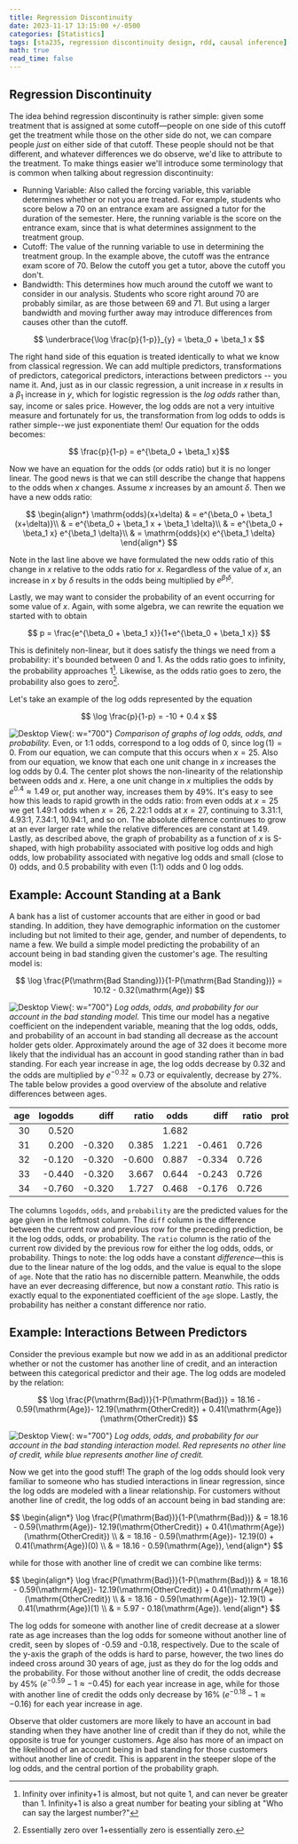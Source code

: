 ```yaml
---
title: Regression Discontinuity
date: 2023-11-17 13:15:00 +/-0500
categories: [Statistics]
tags: [sta235, regression discontinuity design, rdd, causal inference]     # TAG names should always be lowercase
math: true
read_time: false
---
```


## Regression Discontinuity
The idea behind regression discontinuity is rather simple: given some treatment that is assigned at some cutoff—people on one side of this cutoff get the treatment while those on the other side do not, we can compare people _just_ on either side of that cutoff. These people should not be that different, and whatever differences we do observe, we'd like to attribute to the treatment. To make things easier we'll introduce some terminology that is common when talking about regression discontinuity:
* Running Variable: Also called the forcing variable, this variable determines whether or not you are treated. For example, students who score below a 70 on an entrance exam are assigned a tutor for the duration of the semester. Here, the running variable is the score on the entrance exam, since that is what determines assignment to the treatment group.
* Cutoff: The value of the running variable to use in determining the treatment group. In the example above, the cutoff was the entrance exam score of 70. Below the cutoff you get a tutor, above the cutoff you don't.
* Bandwidth: This determines how much around the cutoff we want to consider in our analysis. Students who score right around 70 are probably similar, as are those between 69 and 71. But using a larger bandwidth and moving further away may introduce differences from causes other than the cutoff.

$$ \underbrace{\log \frac{p}{1-p}}_{y} = \beta_0 + \beta_1 x $$

The right hand side of this equation is treated identically to what we know from classical regression. We can add multiple predictors, transformations of predictors, categorical predictors, interactions between predictors -- you name it. And, just as in our classic regression, a unit increase in $x$ results in a $\beta_1$ increase in $y$, which for logistic regression is the _log odds_ rather than, say, income or sales price. However, the log odds are not a very intuitive measure and fortunately for us, the transformation from log odds to odds is rather simple--we just exponentiate them! Our equation for the odds becomes:

$$ \frac{p}{1-p} = e^{\beta_0 + \beta_1 x}$$

Now we have an equation for the odds (or odds ratio) but it is no longer linear. The good news is that we can still describe the change that happens to the odds when $x$ changes. Assume $x$ increases by an amount $\delta$. Then we have a new odds ratio:


$$ 
\begin{align*}
\mathrm{odds}(x+\delta) & = e^{\beta_0 + \beta_1 (x+\delta)}\\
              & = e^{\beta_0 + \beta_1 x + \beta_1 \delta}\\
              & = e^{\beta_0 + \beta_1 x} e^{\beta_1 \delta}\\
              & = \mathrm{odds}(x) e^{\beta_1 \delta}
\end{align*}
$$

Note in the last line above we have formulated the new odds ratio of this change in $x$ relative to the odds ratio for $x$. Regardless of the value of $x$, an increase in $x$ by $\delta$ results in the odds being multiplied by $e^{\beta_1 \delta}$.

Lastly, we may want to consider the probability of an event occurring for some value of $x$. Again, with some algebra,  we can rewrite the equation we started with to obtain

$$ 
p = \frac{e^{\beta_0 + \beta_1 x}}{1+e^{\beta_0 + \beta_1 x}}
$$

This is definitely non-linear, but it does satisfy the things we need from a probability: it's bounded between 0 and 1. As the odds ratio goes to infinity, the probability approaches 1[^1]. Likewise, as the odds ratio goes to zero, the probability also goes to zero[^2].

Let's take an example of the log odds represented by the equation

$$ \log \frac{p}{1-p} = -10 + 0.4 x $$

![Desktop View](/assets/img/logodds_odds_prob.svg){: w="700"}
_Comparison of graphs of log odds, odds, and probability._
Even, or 1:1 odds, correspond to a log odds of 0, since $\log(1)=0$. From our equation, we can compute that this occurs when $x=25$. Also from our equation, we know that each one unit change in $x$ increases the log odds by 0.4. The center plot shows the non-linearity of the relationship between odds and $x$. Here, a one unit change in $x$ multiplies the odds by $e^{0.4}\approx 1.49$ or, put another way, increases them by 49%. It's easy to see how this leads to rapid growth in the odds ratio: from even odds at $x=25$ we get 1.49:1 odds when $x=26$, 2.22:1 odds at $x=27$, continuing to 3.31:1, 4.93:1, 7.34:1, 10.94:1, and so on. The absolute difference continues to grow at an ever larger rate while the relative differences are constant at 1.49. Lastly, as described above, the graph of probability as a function of $x$ is S-shaped, with high probability associated with positive log odds and high odds, low probability associated with negative log odds and small (close to 0) odds, and 0.5 probability with even (1:1) odds and 0 log odds.

## Example: Account Standing at a Bank
A bank has a list of customer accounts that are either in good or bad standing. In addition, they have demographic information on the customer including but not limited to their age, gender, and number of dependents, to name a few. We build a simple model predicting the probability of an account being in bad standing given the customer's age. The resulting model is:

$$ \log \frac{P(\mathrm{Bad Standing})}{1-P(\mathrm{Bad Standing})} = 10.12 - 0.32(\mathrm{Age}) $$

![Desktop View](/assets/img/banco_logodds_odds_prob.svg){: w="700"}
_Log odds, odds, and probability for our account in the bad standing model._
This time our model has a negative coefficient on the independent variable, meaning that the log odds, odds, and probability of an account in bad standing all decrease as the account holder gets older. Approximately around the age of 32 does it become more likely that the individual has an account in good standing rather than in bad standing. For each year increase in age, the log odds decrease by 0.32 and the odds are multiplied by $e^{-0.32} \approx 0.73$ or equivalently, decrease by 27%. The table below provides a good overview of the absolute and relative differences between ages. 

| age | logodds |  diff  |  ratio |  odds |  diff  | ratio | probability |  diff  | ratio |
|----:|--------:|-------:|-------:|------:|-------:|------:|------------:|-------:|------:|
| 30  |   0.520 |        |        | 1.682 |        |       |       0.627 |        |       |
| 31  |   0.200 | -0.320 |  0.385 | 1.221 | -0.461 | 0.726 |       0.550 | -0.077 | 0.877 |
| 32  |  -0.120 | -0.320 | -0.600 | 0.887 | -0.334 | 0.726 |       0.470 | -0.080 | 0.855 |
| 33  |  -0.440 | -0.320 |  3.667 | 0.644 | -0.243 | 0.726 |       0.392 | -0.078 | 0.833 |
| 34  |  -0.760 | -0.320 |  1.727 | 0.468 | -0.176 | 0.726 |       0.319 | -0.073 | 0.813 |

The columns `logodds`, `odds`, and `probability` are the predicted values for the age given in the leftmost column. The `diff` column is the difference between the current row and previous row for the preceding prediction, be it the log odds, odds, or probability. The `ratio` column is the ratio of the current row divided by the previous row for either the log odds, odds, or probability. Things to note: the log odds have a constant _difference_—this is due to the linear nature of the log odds, and the value is equal to the slope of `age`. Note that the ratio has no discernible pattern. Meanwhile, the odds have an ever decreasing difference, but now a constant _ratio_. This ratio is exactly equal to the exponentiated coefficient of the `age` slope. Lastly, the probability has neither a constant difference nor ratio.

## Example: Interactions Between Predictors
Consider the previous example but now we add in as an additional predictor whether or not the customer has another line of credit, and an interaction between this categorical predictor and their age. The log odds are modeled by the relation:

$$ \log \frac{P(\mathrm{Bad})}{1-P(\mathrm{Bad})} = 18.16 - 0.59(\mathrm{Age})- 12.19(\mathrm{OtherCredit}) + 0.41(\mathrm{Age})(\mathrm{OtherCredit}) $$


![Desktop View](/assets/img/banco_int_logodds_odds_prob.svg){: w="700"}
_Log odds, odds, and probability for our account in the bad standing interaction model. Red represents no other line of credit, while blue represents another line of credit._

Now we get into the good stuff! The graph of the log odds should look very familiar to someone who has studied interactions in linear regression, since the log odds are modeled with a linear relationship. For customers without another line of credit, the log odds of an account being in bad standing are:

$$ \begin{align*}
\log \frac{P(\mathrm{Bad})}{1-P(\mathrm{Bad})} & = 18.16 - 0.59(\mathrm{Age})- 12.19(\mathrm{OtherCredit}) + 0.41(\mathrm{Age})(\mathrm{OtherCredit}) \\
                                               & = 18.16 - 0.59(\mathrm{Age})- 12.19(0) + 0.41(\mathrm{Age})(0) \\
                                               & = 18.16 - 0.59(\mathrm{Age}), 
\end{align*}
$$

while for those with another line of credit we can combine like terms:

$$
\begin{align*}
\log \frac{P(\mathrm{Bad})}{1-P(\mathrm{Bad})} & = 18.16 - 0.59(\mathrm{Age})- 12.19(\mathrm{OtherCredit}) + 0.41(\mathrm{Age})(\mathrm{OtherCredit}) \\
                                               & = 18.16 - 0.59(\mathrm{Age})- 12.19(1) + 0.41(\mathrm{Age})(1) \\
                                               & = 5.97 - 0.18(\mathrm{Age}).
\end{align*}
$$

The log odds for someone with another line of credit decrease at a slower rate as age increases than the log odds for someone without another line of credit, seen by slopes of -0.59 and -0.18, respectively. Due to the scale of the y-axis the graph of the odds is hard to parse, however, the two lines do indeed cross around 30 years of age, just as they do for the log odds and the probability. For those without another line of credit, the odds decrease by 45% $(e^{-0.59}-1\approx-0.45)$ for each year increase in age, while for those with another line of credit the odds only decrease by 16% $(e^{-0.18}-1\approx-0.16)$ for each year increase in age. 

Observe that older customers are more likely to have an account in bad standing when they have another line of credit than if they do not, while the opposite is true for younger customers. Age also has more of an impact on the likelihood of an account being in bad standing for those customers without another line of credit. This is apparent in the steeper slope of the log odds, and the central portion of the probability graph. 

[^1]: Infinity over infinity+1 is almost, but not quite 1, and can never be greater than 1. Infinity+1 is also a great number for beating your sibling at "Who can say the largest number?"
[^2]: Essentially zero over 1+essentially zero is essentially zero.